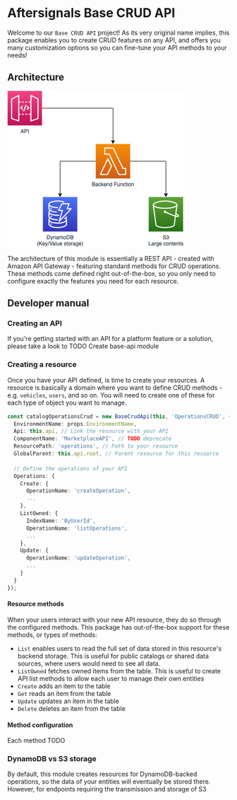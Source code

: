 # Aftersignals Base CRUD API

Welcome to our `Base CRUD API` project! As its very original name implies, this package enables you to create CRUD features on any API, and offers you many customization options so you can fine-tune your API methods to your needs!

## Architecture

![Base Crud Architecture](static/base-crud.png)

The architecture of this module is essentially a REST API - created with Amazon API Gateway - featuring standard methods for CRUD operations. These methods come defined right out-of-the-box, so you only need to configure exactly the features you need for each resource.

## Developer manual

### Creating an API

If you're getting started with an API for a platform feature or a solution, please take a look to TODO Create base-api module

### Creating a resource

Once you have your API defined, is time to create your resources. A resource is basically a domain where you want to define CRUD methods - e.g. `vehicles`, `users`, and so on. You will need to create one of these for each type of object you want to manage.

```typescript
const catalogOperationsCrud = new BaseCrudApi(this, 'OperationsCRUD', {
  EnvironmentName: props.EnvironmentName,
  Api: this.api, // Link the resource with your API
  ComponentName: 'MarketplaceAPI', // TODO deprecate
  ResourcePath: 'operations', // Path to your resource
  GlobalParent: this.api.root, // Parent resource for this resource

  // Define the operations of your API
  Operations: {
    Create: {
      OperationName: 'createOperation',
      ...
    },
    ListOwned: {
      IndexName: 'ByUserId',
      OperationName: 'listOperations',
      ...
    },
    Update: {
      OperationName: 'updateOperation',
      ...
    }
  }
});
```

#### Resource methods

When your users interact with your new API resource, they do so through the configured methods. This package has out-of-the-box support for these methods, or types of methods:

* `List` enables users to read the full set of data stored in this resource's backend storage. This is useful for public catalogs or shared data sources, where users would need to see all data.
* `ListOwned` fetches owned items from the table. This is useful to create API list methods to allow each user to manage their own entities
* `Create` adds an item to the table
* `Get` reads an item from the table
* `Update` updates an item in the table
* `Delete` deletes an item from the table

#### Method configuration

Each method TODO

### DynamoDB vs S3 storage

By default, this module creates resources for DynamoDB-backed operations, so the data of your entities will eventually be stored there. However, for endpoints requiring the transmission and storage of S3